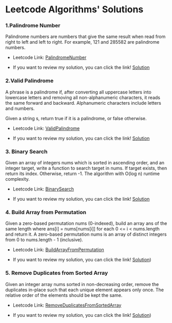 # Leetcode Algorithms' Solutions
 ### 1.Palindrome Number
 Palindrome numbers are numbers that give the same result when read from right to left and left to right. For example, 121 and 285582 are palindrome numbers. 
 
   * Leetcode Link: [PalindromeNumber](https://leetcode.com/problems/palindrome-number/description/)          
 
   * If you want to review my solution, you can click the link! [Solution](https://github.com/sinemturkcu/LeetCodeAlgorithmSolutions/tree/master/PalindromeNumber)
   
 ### 2.Valid Palindrome
A phrase is a palindrome if, after converting all uppercase letters into lowercase letters and removing all non-alphanumeric characters, it reads the same forward and backward. Alphanumeric characters include letters and numbers.

Given a string s, return true if it is a palindrome, or false otherwise.
 
   * Leetcode Link: [ValidPalindrome](https://leetcode.com/problems/valid-palindrome/)          
 
   * If you want to review my solution, you can click the link! [Solution](https://github.com/sinemturkcu/LeetCodeAlgorithmSolutions/tree/master/ValidPalindrome)

 ### 3. Binary Search
Given an array of integers nums which is sorted in ascending order, and an integer target, write a function to search target in nums. If target exists, then return its index. Otherwise, return -1. The algorithm with O(log n) runtime complexity.

 
   * Leetcode Link: [BinarySearch](https://leetcode.com/problems/binary-search/description/?envType=study-plan&id=algorithm-i)          
 
   * If you want to review my solution, you can click the link! [Solution](https://github.com/sinemturkcu/LeetCodeAlgorithmSolutions/blob/master/BinarySearch/RecursiveBinarySearch.java)

 ### 4. Build Array from Permutation
Given a zero-based permutation nums (0-indexed), build an array ans of the same length where ans[i] = nums[nums[i]] for each 0 <= i < nums.length and return it.
A zero-based permutation nums is an array of distinct integers from 0 to nums.length - 1 (inclusive).

 
   * Leetcode Link: [BuildArrayFromPermutation](https://leetcode.com/problems/build-array-from-permutation/)          
 
   * If you want to review my solution, you can click the link! [Solution](https://github.com/sinemturkcu/LeetCodeAlgorithmSolutions/blob/master/BuildArrayFromPermutation/BuildArrayFromPermutation.java))

### 5. Remove Duplicates from Sorted Array
Given an integer array nums sorted in non-decreasing order, remove the duplicates in-place such that each unique element appears only once. The relative order of the elements should be kept the same.

 
   * Leetcode Link: [RemoveDuplicatesFromSortedArray](https://leetcode.com/problems/remove-duplicates-from-sorted-array/description/)          
 
   * If you want to review my solution, you can click the link! [Solution](https://github.com/sinemturkcu/LeetCodeAlgorithmSolutions/blob/master/RemoveDuplicatesFromSortedArray/RemoveDuplicatesFromSortedArray.java))






